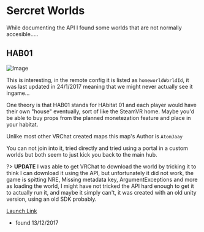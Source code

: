 # Sercret Worlds

While documenting the API I found some worlds that are not normally accesible.....

## HAB01

![Image](https://s3-us-west-2.amazonaws.com/vrc-uploads/images/image_1200x900_2016-09-22_15-31-54.png)

This is interesting, in the remote config it is listed as `homeworldWorldId`, it was last updated in 24/1/2017 meaning that we might never actually see it ingame...

One theory is that HAB01 stands for HAbitat 01 and each player would have their own "house" eventually, sort of like the SteamVR home. Maybe you'd be able to buy props from the planned monetezation feature and place in your habitat.

Unlike most other VRChat created maps this map's Author is `AtomJaay`

You can not join into it, tried directly and tried using a portal in a custom worlds but both seem to just kick you back to the main hub.

?> **UPDATE** I was able to get VRChat to download the world by tricking it to think I can download it using the API, but unfortunately it did not work, the game is spitting NRE, Missing metadata key, ArgumentExceptions and more as loading the world, I might have not tricked the API hard enough to get it to actually run it, and maybe it simply can't, it was created with an old unity version, using an old SDK probably.


[Launch Link](https://vrchat.net/launch?worldId=a57c0d11-46cc-4ce6-b6ac-d029a6569a37)

- found 13/12/2017
